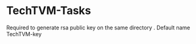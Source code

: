# TechTVM-Tasks



Required to generate rsa public key on the same directory . Default name TechTVM-key
